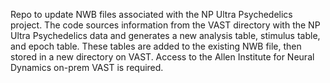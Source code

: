 Repo to update NWB files associated with the NP Ultra Psychedelics project. The code sources information from the VAST directory with the NP Ultra Psychedelics data and generates a new analysis table, stimulus table, and epoch table. These tables are added to the existing NWB file, then stored in a new directory on VAST. 
Access to the Allen Institute for Neural Dynamics on-prem VAST is required. 

